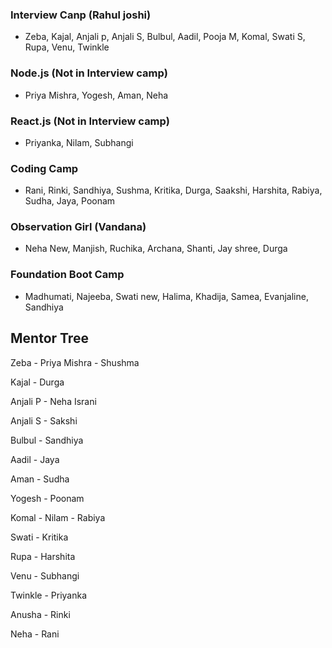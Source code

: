### Interview Canp (Rahul joshi)
- Zeba, Kajal, Anjali p, Anjali S, Bulbul, Aadil, Pooja M, Komal, Swati S, Rupa, Venu, Twinkle

### Node.js (Not in Interview camp)
- Priya Mishra, Yogesh, Aman, Neha

### React.js (Not in Interview camp)
- Priyanka, Nilam, Subhangi

### Coding Camp
- Rani, Rinki, Sandhiya, Sushma, Kritika, Durga, Saakshi, Harshita, Rabiya, Sudha, Jaya, Poonam

### Observation Girl (Vandana)
- Neha New, Manjish, Ruchika, Archana, Shanti, Jay shree, Durga

### Foundation Boot Camp
-  Madhumati, Najeeba, Swati new, Halima, Khadija, Samea, Evanjaline, Sandhiya

## Mentor Tree

Zeba - Priya Mishra - Shushma

Kajal - Durga

Anjali P - Neha Israni

Anjali S - Sakshi

Bulbul - Sandhiya

Aadil - Jaya

Aman - Sudha

Yogesh - Poonam

Komal - Nilam - Rabiya

Swati - Kritika

Rupa - Harshita

Venu - Subhangi

Twinkle - Priyanka

Anusha - Rinki

Neha - Rani
